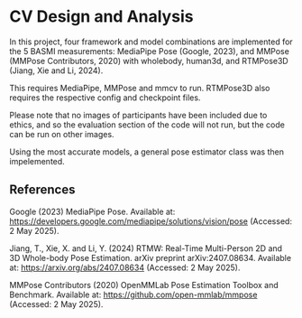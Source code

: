 # CV Design and Analysis

In this project, four framework and model combinations are implemented for the 5 BASMI measurements: MediaPipe Pose (Google, 2023), and MMPose (MMPose Contributors, 2020) with wholebody, human3d, and RTMPose3D (Jiang, Xie and Li, 2024).

This requires MediaPipe, MMPose and mmcv to run. RTMPose3D also requires the respective config and checkpoint files.    

Please note that no images of participants have been included due to ethics, and so the evaluation section of the code will not run, but the code can be run on other images.

Using the most accurate models, a general pose estimator class was then impelemented.



## References

Google (2023) MediaPipe Pose. Available at: https://developers.google.com/mediapipe/solutions/vision/pose (Accessed: 2 May 2025).

Jiang, T., Xie, X. and Li, Y. (2024) RTMW: Real-Time Multi-Person 2D and 3D Whole-body Pose Estimation. arXiv preprint arXiv:2407.08634. Available at: https://arxiv.org/abs/2407.08634 (Accessed: 2 May 2025).

MMPose Contributors (2020) OpenMMLab Pose Estimation Toolbox and Benchmark. Available at: https://github.com/open-mmlab/mmpose (Accessed: 2 May 2025).